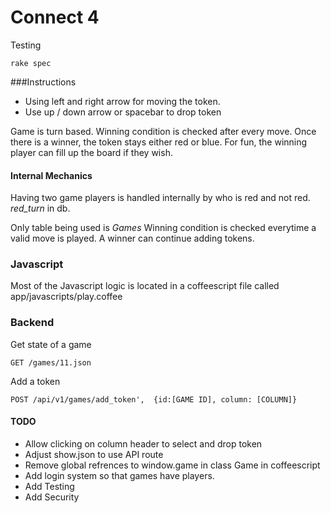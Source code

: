 # Connect 4

Testing
```
rake spec
```

###Instructions

* Using left and right arrow for moving the token.
* Use up / down arrow or spacebar to drop token

Game is turn based.  Winning condition is checked after every move.
Once there is a winner, the token stays either red or blue.
For fun, the winning player can fill up the board if they wish.

#### Internal Mechanics
Having two game players is handled internally by who is red and not red. *red_turn* in db.

Only table being used is *Games*
Winning condition is checked everytime a valid move is played.
A winner can continue adding tokens.


### Javascript
Most of the Javascript logic is located in a coffeescript file called
app/javascripts/play.coffee

### Backend


Get state of a game

```
GET /games/11.json
```

Add a token

```
POST /api/v1/games/add_token',  {id:[GAME ID], column: [COLUMN]}
```


#### TODO
* Allow clicking on column header to select and drop token
* Adjust show.json to use API route
* Remove global refrences to window.game in class Game in coffeescript
* Add login system so that games have players.
* Add Testing
* Add Security
